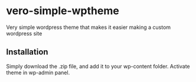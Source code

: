 # vero-simple-wptheme
Very simple wordpress theme that makes it easier making a custom wordpress site

## Installation

Simply download the .zip file, and add it to your wp-content folder.
Activate theme in wp-admin panel.
